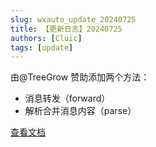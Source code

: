 ```yaml
---
slug: wxauto_update_20240725
title: 【更新日志】20240725
authors: [Cluic]
tags: [update]
---
```


由@TreeGrow 赞助添加两个方法：

- 消息转发（forward）
- 解析合并消息内容（parse）

[查看文档](/docs/documents/object/msg/#52-转发消息forward方法)